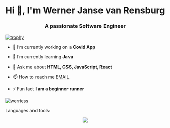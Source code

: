 <h1 align="center">Hi 👋, I'm Werner Janse van Rensburg</h1>
<h3 align="center">A passionate Software Engineer</h3>

[![trophy](https://github-profile-trophy.vercel.app/?username=werriess&theme=nord)](https://github.com/werries/github-profile-trophy)

- 🔭 I’m currently working on a **Covid App**

- 🌱 I’m currently learning **Java**

- 💬 Ask me about **HTML, CSS, JavaScript, React**

- 📫 How to reach me [EMAIL](mailto:werner.jvr.work@gmail.com)


- ⚡ Fun fact **I am a beginner runner**

<p><img align="center" src="https://github-readme-streak-stats.herokuapp.com/?user=werriess&" alt="werriess" /></p>

<p>Languages and tools:</p>
<p align="center">
  <a href="https://skillicons.dev">
    <img src="https://skillicons.dev/icons?i=js,html,css,bootstrap,cs,figma,java,mysql,postgres,nodejs,npm,postman,py,anaconda,tensorflow,react,regex,sklearn,threejs,git,bash,arduino,blender,discord,github,gmail,idea,linkedin,mongodb,visualstudio,vscode" />
  </a>
</p>


